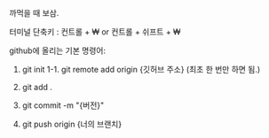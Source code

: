 까먹을 때 보삼.

터미널 단축키 : 컨트롤 + ₩ or 컨트롤 + 쉬프트 + ₩

github에 올리는 기본 명령어:

1. git init
   1-1. git remote add origin {깃허브 주소} (최초 한 번만 하면 됨.)

2. git add .

3. git commit -m "{버전}"

4. git push origin {너의 브랜치}
